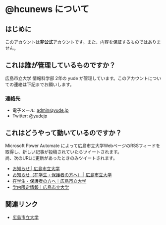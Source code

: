# @hcunews について

## はじめに
このアカウントは**非公式**アカウントです。また、内容を保証するものではありません。

## これは誰が管理しているものですか？
広島市立大学 情報科学部 2年の yude が管理しています。このアカウントについての連絡は下記までお願いします。
### 連絡先
* 電子メール: [admin@yude.jp](mailto:admin@yude.jp)
* Twitter: [@yudejp](https://twitter.com/yudejp)

## これはどうやって動いているのですか？
Microsoft Power Automate によって広島市立大学WebページのRSSフィードを取得し、新しい記事が投稿されていたらツイートされます。  
尚、次のURLに更新があったときのみツイートされます。

* [お知らせ | 広島市立大学](https://www.hiroshima-cu.ac.jp/news/)
* [お知らせ（在学生・保護者の方へ） | 広島市立大学](https://www.hiroshima-cu.ac.jp/news_student/)
* [在学生・保護者の方へ｜広島市立大学](https://www.hiroshima-cu.ac.jp/student/)
* [学内限定情報｜広島市立大学](https://www.hiroshima-cu.ac.jp/private/)

## 関連リンク
* [広島市立大学](https://www.hiroshima-cu.ac.jp/)
